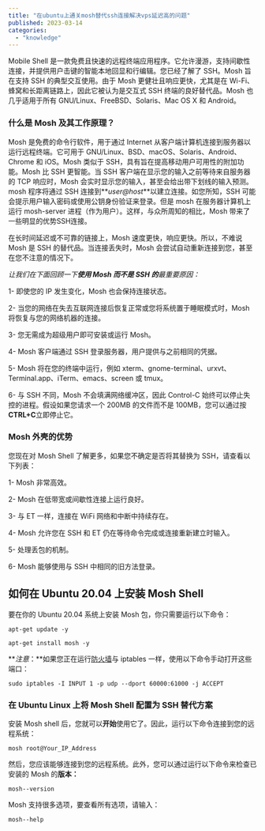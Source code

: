 ```yaml
---
title: "在ubuntu上通关mosh替代ssh连接解决vps延迟高的问题"
published: 2023-03-14
categories: 
  - "knowledge"
---
```


Mobile Shell 是一款免费且快速的远程终端应用程序。它允许漫游，支持间歇性连接，并提供用户击键的智能本地回显和行编辑。您已经了解了 SSH。Mosh 旨在支持 SSH 的典型交互使用。由于 Mosh 更健壮且响应更快，尤其是在 Wi-Fi、蜂窝和长距离链路上，因此它被认为是交互式 SSH 终端的良好替代品。Mosh 也几乎适用于所有 GNU/Linux、FreeBSD、Solaris、Mac OS X 和 Android。

### **什么是 Mosh 及其工作原理？**

Mosh 是免费的命令行软件，用于通过 Internet 从客户端计算机连接到服务器以运行远程终端。它可用于 GNU/Linux、BSD、macOS、Solaris、Android、Chrome 和 iOS。Mosh 类似于 SSH，具有旨在提高移动用户可用性的附加功能。Mosh 比 SSH 更智能。当 SSH 客户端在显示您的输入之前等待来自服务器的 TCP 响应时，Mosh 会实时显示您的输入，甚至会给出带下划线的输入预测。mosh 程序将通过 SSH 连接到**_user@host_**以建立连接。如您所知，SSH 可能会提示用户输入密码或使用公钥身份验证来登录。但是 mosh 在服务器计算机上运行 mosh-server 进程（作为用户）。这样，与众所周知的相比，Mosh 带来了一些明显的优势SSH连接。

在长时间延迟或不可靠的链接上，Mosh 速度更快，响应更快。所以，不难说 Mosh 是 SSH 的替代品。当连接丢失时，Mosh 会尝试自动重新连接到您，甚至在您不注意的情况下。

_让我们在下面回顾一下**使用 Mosh 而不是 SSH 的**最重要原因：_

1- 即使您的 IP 发生变化，Mosh 也会保持连接状态。

2- 当您的网络在失去互联网连接后恢复正常或您将系统置于睡眠模式时，Mosh 将恢复与您的网络机器的连接。

3- 您无需成为超级用户即可安装或运行 Mosh。

4- Mosh 客户端通过 SSH 登录服务器，用户提供与之前相同的凭据。

5- Mosh 将在您的终端中运行，例如 xterm、gnome-terminal、urxvt、Terminal.app、iTerm、emacs、screen 或 tmux。

6- 与 SSH 不同，Mosh 不会填满网络缓冲区，因此 Control-C 始终可以停止失控的进程。假设如果您请求一个 200MB 的文件而不是 100MB，您可以通过按**CTRL+C**立即停止它。

### **Mosh 外壳的优势**

您现在对 Mosh Shell 了解更多，如果您不确定是否将其替换为 SSH，请查看以下列表：

1- Mosh 非常高效。

2- Mosh 在低带宽或间歇性连接上运行良好。

3- 与 ET 一样，连接在 WiFi 网络和中断中持续存在。

4- Mosh 允许您在 SSH 和 ET 仍在等待命令完成或连接重新建立时输入。

5- 处理丢包的机制。

6- Mosh 能够使用与 SSH 中相同的旧方法登录。

## **如何在 Ubuntu 20.04 上安装 Mosh Shell**

要在你的 Ubuntu 20.04 系统上安装 Mosh 包，你只需要运行以下命令：

```
apt-get update -y
```

```
apt-get install mosh -y
```

**_注意_：**如果您正在运行[防火墙](https://blog.eldernode.com/setup-firewall-ufw-ubuntu-20/)与 iptables 一样，使用以下命令手动打开这些端口：

```
sudo iptables -I INPUT 1 -p udp --dport 60000:61000 -j ACCEPT
```

### **在 Ubuntu Linux 上将 Mosh Shell 配置为 SSH 替代方案**

安装 Mosh shell 后，您就可以**开始**使用它了。因此，运行以下命令连接到您的远程系统：

```
mosh root@Your_IP_Address
```

然后，您应该能够连接到您的远程系统。此外，您可以通过运行以下命令来检查已安装的 Mosh 的**版本：**

```
mosh--version
```

Mosh 支持很多选项，要查看所有选项，请输入：

```
mosh--help
```
